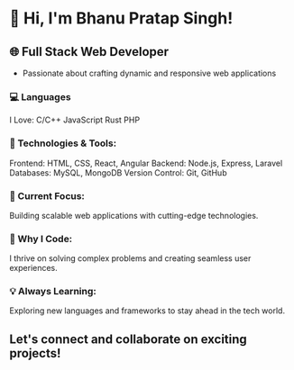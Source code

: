 # 👋 Hi, I'm Bhanu Pratap Singh!
## 🌐 Full Stack Web Developer
- Passionate about crafting dynamic and responsive web applications
### 💻 Languages
 I Love:
 C/C++ JavaScript Rust PHP
### 🔧 Technologies & Tools:
 Frontend: HTML, CSS, React, Angular
 Backend: Node.js, Express, Laravel
 Databases: MySQL, MongoDB
 Version Control: Git, GitHub
### 🚀 Current Focus:
 Building scalable web applications with cutting-edge technologies.
### 🌟 Why I Code:
I thrive on solving complex problems and creating seamless user experiences.
### 💡 Always Learning:
Exploring new languages and frameworks to stay ahead in the tech world.

## Let's connect and collaborate on exciting projects!
